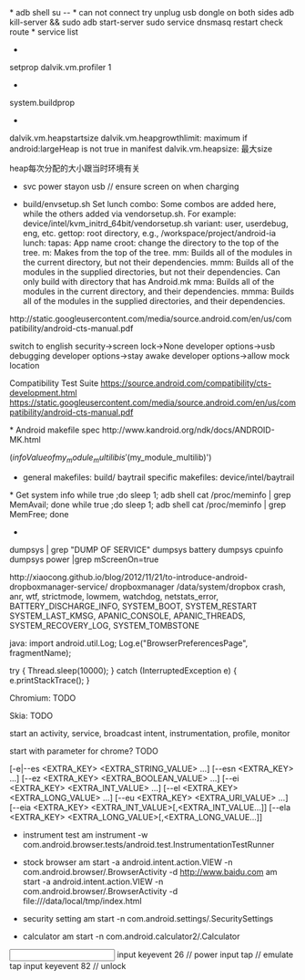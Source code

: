 <general>
* adb shell su -- <cmd>
* can not connect
try unplug usb dongle on both sides
adb kill-server && sudo adb start-server
sudo service dnsmasq restart
check route
* service list

*
setprop dalvik.vm.profiler 1

* 
system.buildprop

* 
dalvik.vm.heapstartsize
dalvik.vm.heapgrowthlimit: maximum if android:largeHeap is not true in manifest
dalvik.vm.heapsize: 最大size

heap每次分配的大小跟当时环境有关

* svc power stayon usb // ensure screen on when charging

* build/envsetup.sh
Set lunch combo: Some combos are added here, while the others added via vendorsetup.sh. For example: device/intel/kvm_initrd_64bit/vendorsetup.sh
variant: user, userdebug, eng, etc.
gettop: root directory, e.g., /workspace/project/android-ia
lunch:
tapas: App name
croot: change the directory to the top of the tree.
m:       Makes from the top of the tree.
mm:      Builds all of the modules in the current directory, but not their dependencies.
mmm:     Builds all of the modules in the supplied directories, but not their dependencies. Can only build with directory that has Android.mk
mma:     Builds all of the modules in the current directory, and their dependencies.
mmma:    Builds all of the modules in the supplied directories, and their dependencies.



</general>


<cts>
http://static.googleusercontent.com/media/source.android.com/en/us/compatibility/android-cts-manual.pdf

switch to english
security->screen lock->None
developer options->usb debugging
developer options->stay awake
developer options->allow mock location


Compatibility Test Suite
https://source.android.com/compatibility/cts-development.html
https://static.googleusercontent.com/media/source.android.com/en/us/compatibility/android-cts-manual.pdf
</cts>

<makefile>
* Android makefile spec
http://www.kandroid.org/ndk/docs/ANDROID-MK.html

$(info Value of my_module_multilib is '$(my_module_multilib)')

* general makefiles: build/
  baytrail specific makefiles: device/intel/baytrail
  
</makefile>

<perf>
* Get system info
while true ;do sleep 1; adb shell cat /proc/meminfo | grep MemAvail; done
while true ;do sleep 1; adb shell cat /proc/meminfo | grep MemFree; done

*
dumpsys | grep "DUMP OF SERVICE"
dumpsys battery
dumpsys cpuinfo
dumpsys power |grep mScreenOn=true

</perf>

<debug>
<dropbox>
http://xiaocong.github.io/blog/2012/11/21/to-introduce-android-dropboxmanager-service/
dropboxmanager
/data/system/dropbox
crash, anr, wtf, strictmode, lowmem, watchdog, netstats_error, BATTERY_DISCHARGE_INFO, SYSTEM_BOOT, SYSTEM_RESTART
SYSTEM_LAST_KMSG, APANIC_CONSOLE, APANIC_THREADS, SYSTEM_RECOVERY_LOG, SYSTEM_TOMBSTONE
</dropbox>


java:
import android.util.Log;
Log.e("BrowserPreferencesPage", fragmentName);


try {
    Thread.sleep(10000);
} catch (InterruptedException e) {
    e.printStackTrace();
}


Chromium:
TODO

Skia:
TODO

</debug>


<am>
start an activity, service, broadcast intent, instrumentation, profile, monitor

start with parameter for chrome? TODO


[-e|--es <EXTRA_KEY> <EXTRA_STRING_VALUE> ...]
[--esn <EXTRA_KEY> ...]
[--ez <EXTRA_KEY> <EXTRA_BOOLEAN_VALUE> ...]
[--ei <EXTRA_KEY> <EXTRA_INT_VALUE> ...]
[--el <EXTRA_KEY> <EXTRA_LONG_VALUE> ...]
[--eu <EXTRA_KEY> <EXTRA_URI_VALUE> ...]
[--eia <EXTRA_KEY> <EXTRA_INT_VALUE>[,<EXTRA_INT_VALUE...]]
[--ela <EXTRA_KEY> <EXTRA_LONG_VALUE>[,<EXTRA_LONG_VALUE...]]

* instrument test
am instrument -w com.android.browser.tests/android.test.InstrumentationTestRunner

* stock browser
am start -a android.intent.action.VIEW -n com.android.browser/.BrowserActivity -d http://www.baidu.com
am start -a android.intent.action.VIEW -n com.android.browser/.BrowserActivity -d file:///data/local/tmp/index.html

* security setting
am start -n com.android.settings/.SecuritySettings

* calculator
am start -n com.android.calculator2/.Calculator
</am>

<pm>


</pm>

<input>
input keyevent 26 // power
input tap // emulate tap
input keyevent 82 // unlock

</input>

